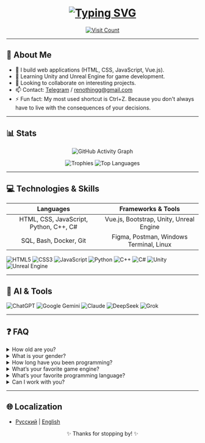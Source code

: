 <h1 align="center">
  <a href="https://git.io/typing-svg"><img src="https://readme-typing-svg.demolab.com?font=Consolas&weight=900&size=40&pause=1000&color=00F716&background=18181800&center=true&vCenter=true&random=true&width=500&lines=Welcome+to+my+GitHub" alt="Typing SVG" /></a>
</h1>
<p align="center">
  <a href="https://github.com/renothingg">
    <img src="https://count.getloli.com/get/@renothingg?theme=rule34" alt="Visit Count" />
  </a>
</p>

---

## 🚀 About Me

* 🔭 I build web applications (HTML, CSS, JavaScript, Vue.js).
* 🌱 Learning Unity and Unreal Engine for game development.
* 👯 Looking to collaborate on interesting projects.
* 📫 Contact: [Telegram](https://t.me/ReNothingg) / [renothingg@gmail.com](mailto:renothingg@gmail.com)
* ⚡ Fun fact: My most used shortcut is Ctrl+Z. Because you don't always have to live with the consequences of your decisions.

---

## 📊 Stats

<p align="center">
  <img src="https://github-readme-activity-graph.vercel.app/graph?username=renothingg&bg_color=0d1117&color=58a6ff&line=58a6ff&point=58a6ff&area=true&area_color=161b22&radius=8&hide_border=true" alt="GitHub Activity Graph" />
</p>

<p align="center">
  <img src="https://github-profile-trophy.vercel.app/?username=renothingg&theme=onedark&no-bg=true&no-frame=true&margin-w=10&margin-h=10" alt="Trophies" />
  <img src="https://github-readme-stats.vercel.app/api/top-langs/?username=renothingg&layout=compact&langs_count=6&theme=onedark&hide_border=true" alt="Top Languages" />
</p>

---

## 💻 Technologies & Skills

|               Languages               |      Frameworks & Tools      |
| :-----------------------------------: | :---------------------------: |
| HTML, CSS, JavaScript, Python, C++, C# | Vue.js, Bootstrap, Unity, Unreal Engine |
|       SQL, Bash, Docker, Git          | Figma, Postman, Windows Terminal, Linux |

![HTML5](https://img.shields.io/badge/HTML5-E34F26?style=for-the-badge&logo=html5)
![CSS3](https://img.shields.io/badge/CSS3-1572B6?style=for-the-badge&logo=css3)
![JavaScript](https://img.shields.io/badge/JavaScript-F7DF1E?style=for-the-badge&logo=javascript)
![Python](https://img.shields.io/badge/Python-3776AB?style=for-the-badge&logo=python)
![C++](https://img.shields.io/badge/C++-00599C?style=for-the-badge&logo=c%2B%2B)
![C#](https://img.shields.io/badge/C%23-239120?style=for-the-badge&logo=c-sharp)
![Unity](https://img.shields.io/badge/Unity-000000?style=for-the-badge&logo=unity)
![Unreal Engine](https://img.shields.io/badge/Unreal_Engine-0E1128?style=for-the-badge&logo=unrealengine)

---

## 🤖 AI & Tools

![ChatGPT](https://img.shields.io/badge/ChatGPT-74AA9C?style=for-the-badge&logo=openai)
![Google Gemini](https://img.shields.io/badge/Google_Gemini-8E75B2?style=for-the-badge&logo=google)
![Claude](https://img.shields.io/badge/Claude-000000?style=for-the-badge&logo=anthropic)
![DeepSeek](https://img.shields.io/badge/DeepSeek-0066FF?style=for-the-badge&logo=deepseek)
![Grok](https://img.shields.io/badge/Grok-000000?style=for-the-badge&logo=grok)

---


## ❓ FAQ

<details>
  <summary>How old are you?</summary>
  Old enough to know that while(true) is a bad idea, but not old enough to stop using it.
</details>

<details>
  <summary>What is your gender?</summary>
  There’s an entrance and an exit door. That means I’m… probably bidirectional. The question is open, but functional!
</details>

<details>
  <summary>How long have you been programming?</summary>
  Since 2015. Back then, HTML didn’t pretend to be a real language, and I still believed in friendship between front-end and back-end.
</details>

<details>
  <summary>What’s your favorite game engine?</summary>
  The one where the scene doesn’t crash because of a forgotten collider. But in general—Unity, until it starts charging for every character jump.
</details>

<details>
  <summary>What’s your favorite programming language?</summary>
  C#—because I love it when code is like IKEA: everything in place, convenient and beautiful, until you start assembling in production.  
  I also respect Python a bit—it’s like slippers: comfy and warm… but you wouldn’t wear them outside.
</details>

<details>
  <summary>Can I work with you?</summary>
  Of course! Just pass one test first: set up Git without Google and survive a code review by myself.
</details>

---

## 🌐 Localization

* [Русский](README.md) | [English](README-en.md)

<p align="center">✨ Thanks for stopping by! ✨</p>
